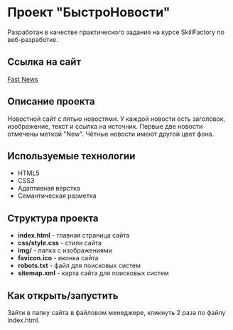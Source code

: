 # Проект "БыстроНовости"

Разработан в качестве практического задания на курсе SkillFactory по веб-разработке.

## Ссылка на сайт

[Fast News](https://iginov.ru/portfolio/fast-news/)

## Описание проекта

Новостной сайт с пятью новостями. У каждой новости есть заголовок, изображение, текст и ссылка на источник.
Первые две новости отмечены меткой "New". Чётные новости имеют другой цвет фона.

## Используемые технологии

* HTML5
* CSS3
* Адаптивная вёрстка
* Семантическая разметка

## Структура проекта

- **index.html** - главная страница сайта
- **css/style.css** - стили сайта
- **img/** - папка с изображениями
- **favicon.ico** - иконка сайта
- **robots.txt** - файл для поисковых систем
- **sitemap.xml** - карта сайта для поисковых систем

## Как открыть/запустить

Зайти в папку сайта в файловом менеджере, кликнуть 2 раза по файлу index.html. 
